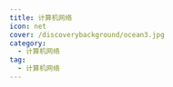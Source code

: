 ```yaml
---
title: 计算机网络
icon: net 
cover: /discoverybackground/ocean3.jpg
category:
  - 计算机网络
tag:
  - 计算机网络
---
```

